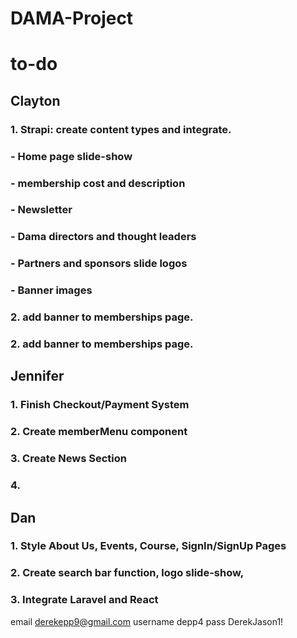# DAMA-Project

# to-do
## Clayton
### 1. Strapi: create content types and integrate.
### - Home page slide-show
### - membership cost and description
### - Newsletter
### - Dama directors and thought leaders
### - Partners and sponsors slide logos
### - Banner images
### 2. add banner to memberships page.
### 2. add banner to memberships page.

## Jennifer
### 1. Finish Checkout/Payment System
### 2. Create memberMenu component
### 3. Create News Section
### 4. 
## Dan
### 1. Style About Us, Events, Course, SignIn/SignUp Pages 
### 2. Create search bar function, logo slide-show, 
### 3. Integrate Laravel and React


email derekepp9@gmail.com
username depp4
pass DerekJason1!